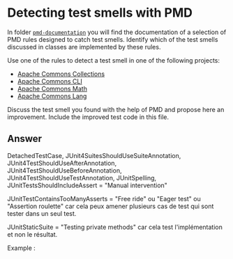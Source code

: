 # Detecting test smells with PMD

In folder [`pmd-documentation`](../pmd-documentation) you will find the documentation of a selection of PMD rules designed to catch test smells.
Identify which of the test smells discussed in classes are implemented by these rules.

Use one of the rules to detect a test smell in one of the following projects:

- [Apache Commons Collections](https://github.com/apache/commons-collections)
- [Apache Commons CLI](https://github.com/apache/commons-cli)
- [Apache Commons Math](https://github.com/apache/commons-math)
- [Apache Commons Lang](https://github.com/apache/commons-lang)

Discuss the test smell you found with the help of PMD and propose here an improvement.
Include the improved test code in this file.

## Answer

DetachedTestCase, JUnit4SuitesShouldUseSuiteAnnotation, JUnit4TestShouldUseAfterAnnotation, JUnit4TestShouldUseBeforeAnnotation, JUnit4TestShouldUseTestAnnotation, JUnitSpelling, JUnitTestsShouldIncludeAssert = "Manual intervention"

JUnitTestContainsTooManyAsserts = "Free ride" ou "Eager test" ou "Assertion roulette" car cela peux amener plusieurs cas de test qui sont tester dans un seul test.

JUnitStaticSuite = "Testing private methods" car cela test l'implémentation et non le résultat.

Example :

